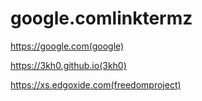 # google.comlinktermz
https://google.com(google)

https://3kh0.github.io(3kh0)

https://xs.edgoxide.com(freedomproject)

